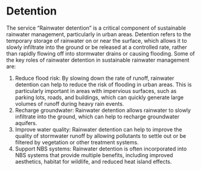 # Detention
The service “Rainwater detention” is a critical component of sustainable rainwater management, particularly in urban areas. Detention refers to the temporary storage of rainwater on or near the surface, which allows it to slowly infiltrate into the ground or be released at a controlled rate, rather than rapidly flowing off into stormwater drains or causing flooding. Some of the key roles of rainwater detention in sustainable rainwater management are:
1.	Reduce flood risk: By slowing down the rate of runoff, rainwater detention can help to reduce the risk of flooding in urban areas. This is particularly important in areas with impervious surfaces, such as parking lots, roads, and buildings, which can quickly generate large volumes of runoff during heavy rain events.
2.	Recharge groundwater: Rainwater detention allows rainwater to slowly infiltrate into the ground, which can help to recharge groundwater aquifers. 
3.	Improve water quality: Rainwater detention can help to improve the quality of stormwater runoff by allowing pollutants to settle out or be filtered by vegetation or other treatment systems. 
4.	Support NBS systems: Rainwater detention is often incorporated into NBS systems that provide multiple benefits, including improved aesthetics, habitat for wildlife, and reduced heat island effects.
